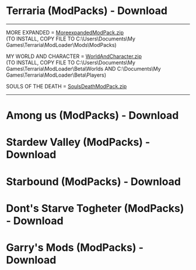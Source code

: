 # Terraria (ModPacks) - Download
-------------------------------------------------------------------------------------------------------------------------------------------------------------------------
MORE EXPANDED = [MoreexpandedModPack.zip](https://github.com/RedMoDsPro/Terraria-ModPack/files/8184359/MoreexpandedModPack.zip)            
(TO INSTALL, COPY FILE TO C:\Users\Documents\My Games\Terraria\ModLoader\Mods\ModPacks) 

MY WORLD AND CHARACTER = [WorldAndCharacter.zip](https://github.com/RedMoDsPro/ModPacks/files/8187792/WorldAndCharacter.zip)                                             
(TO INSTALL, COPY FILE TO C:\Users\Documents\My Games\Terraria\ModLoader\Beta\Worlds AND C:\Documents\My Games\Terraria\ModLoader\Beta\Players)  

SOULS OF THE DEATH = [SoulsDeathModPack.zip](https://github.com/RedMoDsPro/Terraria-ModPack/files/8184363/SoulsDeathModPack.zip)

-------------------------------------------------------------------------------------------------------------------------------------------------------------------------

# Among us (ModPacks) - Download 

# Stardew Valley (ModPacks) - Download

# Starbound (ModPacks) - Download 

# Dont's Starve Togheter (ModPacks) - Download

# Garry's Mods (ModPacks) - Download

